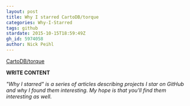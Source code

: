 ```yaml
---
layout: post
title: Why I starred CartoDB/torque
categories: Why-I-Starred
tags: github
stardate: 2015-10-15T18:59:49Z
gh_id: 5974058
author: Nick Peihl
---
```


[CartoDB/torque](https://github.com/CartoDB/torque)

**WRITE CONTENT**

*"Why I starred" is a series of articles describing projects I star on GitHub and why I found them interesting. My hope is that you'll find them interesting as well.*

